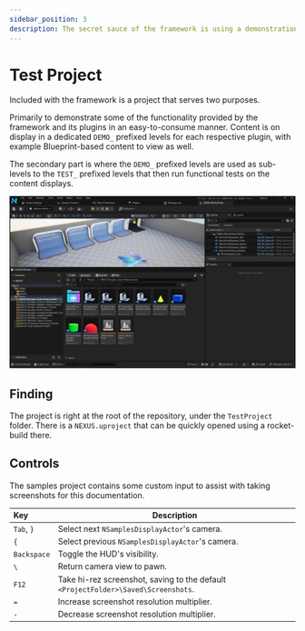 ```yaml
---
sidebar_position: 3
description: The secret sauce of the framework is using a demonstration project as its functional testbed. There you have it, the big secret.
---
```


# Test Project

Included with the framework is a project that serves two purposes.

Primarily to demonstrate some of the functionality provided by the framework and its plugins in an easy-to-consume manner. Content is on display in a dedicated `DEMO_` prefixed levels for each respective plugin, with example Blueprint-based content to view as well.

The secondary part is where the `DEMO_` prefixed levels are used as sub-levels to the `TEST_` prefixed levels that then run functional tests on the content displays.


![Test Project](test-project.webp)

## Finding

The project is right at the root of the repository, under the `TestProject` folder. There is a `NEXUS.uproject` that can be quickly opened using a rocket-build there.

## Controls

The samples project contains some custom input to assist with taking screenshots for this documentation.

|Key|Description|
|:--|---|
|`Tab`, `}`| Select next `NSamplesDisplayActor`'s camera. |
| `{` | Select previous `NSamplesDisplayActor`'s camera. |
| `Backspace` | Toggle the HUD's visibility. |
| `\` | Return camera view to pawn. |
| `F12` | Take hi-rez screenshot, saving to the default `<ProjectFolder>\Saved\Screenshots`. |
| `=` | Increase screenshot resolution multiplier. |
| `-` | Decrease screenshot resolution multiplier. |